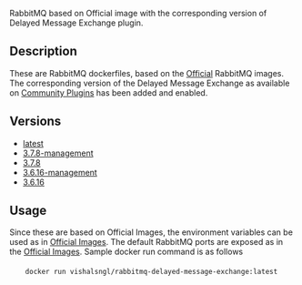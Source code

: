 RabbitMQ based on Official image with the corresponding version of Delayed Message Exchange plugin.

## Description
These are RabbitMQ dockerfiles, based on the [Official](https://hub.docker.com/_/rabbitmq) RabbitMQ images. The corresponding version of the Delayed Message Exchange as available on [Community Plugins](https://www.rabbitmq.com/community-plugins.html) has been added and enabled.

## Versions
- [latest](https://github.com/vishalsngl/rabbitmq-delayed-message-exchange/blob/master/latest)
- [3.7.8-management](https://github.com/vishalsngl/rabbitmq-delayed-message-exchange/blob/master/3.7.8-management/Dockerfile)
- [3.7.8](https://github.com/vishalsngl/rabbitmq-delayed-message-exchange/blob/master/3.7.8/Dockerfile)
- [3.6.16-management](https://github.com/vishalsngl/rabbitmq-delayed-message-exchange/blob/master/3.6.16-management/Dockerfile)
- [3.6.16](https://github.com/vishalsngl/rabbitmq-delayed-message-exchange/blob/master/3.6.16/Dockerfile)

## Usage
Since these are based on Official Images, the environment variables can be used as in [Official Images](https://hub.docker.com/_/rabbitmq).
The default RabbitMQ ports are exposed as in the [Official Images](https://hub.docker.com/_/rabbitmq). Sample docker run command is as follows
\
\
&nbsp;&nbsp;&nbsp;&nbsp;&nbsp;&nbsp; `docker run vishalsngl/rabbitmq-delayed-message-exchange:latest`
